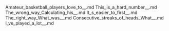 Amateur_basketball_players_love_to__.md
This_is_a_hard_number__.md
The_wrong_way_Calculating_his__.md
It_s_easier_to_first__.md
The_right_way_What_was__.md
Consecutive_streaks_of_heads_What__.md
I_ve_played_a_lot__.md